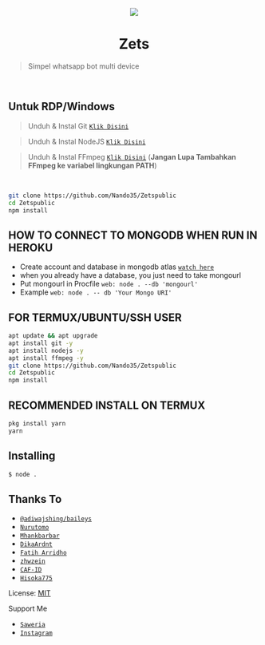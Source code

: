<p align="center">
	<img src="https://telegra.ph/file/2a5478cc469194f5ff894.jpg">
</p>
<h1 align="center">Zets</h1>

> Simpel whatsapp bot multi device

</br>
 

## Untuk RDP/Windows

> Unduh & Instal Git [`Klik Disini`](https://git-scm.com/downloads)

> Unduh & Instal NodeJS [`Klik Disini`](https://nodejs.org/en/download)

> Unduh & Instal FFmpeg [`Klik Disini`](https://ffmpeg.org/download.html) (**Jangan Lupa Tambahkan FFmpeg ke variabel lingkungan PATH**)

</br>

```bash
git clone https://github.com/Nando35/Zetspublic
cd Zetspublic
npm install
```
## HOW TO CONNECT TO MONGODB WHEN RUN IN HEROKU

* Create account and database in mongodb atlas [`watch here`](https://youtu.be/rPqRyYJmx2g)
* when you already have a database, you just need to take mongourl
* Put mongourl in Procfile `web: node . --db 'mongourl'`
* Example `web: node . -- db 'Your Mongo URI'`


## FOR TERMUX/UBUNTU/SSH USER

```bash
apt update && apt upgrade
apt install git -y
apt install nodejs -y
apt install ffmpeg -y
git clone https://github.com/Nando35/Zetspublic
cd Zetspublic
npm install
```

## RECOMMENDED INSTALL ON TERMUX

```bash
pkg install yarn
yarn
```

## Installing
```bash
$ node .
```

## Thanks To
* [`@adiwajshing/baileys`](https://github.com/adiwajshing/baileys)
* [`Nurutomo`](https://github.com/Nurutomo)
* [`Mhankbarbar`](https://github.com/MhankBarBar)
* [`DikaArdnt`](https://github.com/DikaArdnt)
* [`Fatih Arridho`](https://github.com/FatihArridho)
* [`zhwzein`](https://github.com/zhwzein)
* [`CAF-ID`](https://github.com/CAF-ID)
* [`Hisoka775`](https://github.com/Hisoka775)


License: [MIT](https://en.wikipedia.org/wiki/MIT_License)

Support Me
* [`Saweria`](https://saweria.co/Nando35)
* [`Instagram`](https://instagram.com/naando.io)
